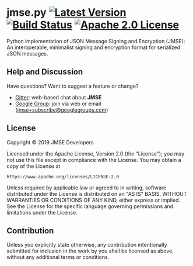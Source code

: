 # jmse.py [![Latest Version][pypi-image]][pypi-link] [![Build Status][build-image]][build-link] [![Apache 2.0 License][license-image]][license-link]

Python implementation of JSON Message Signing and Encryption (JMSE):
An interoperable, minimalist signing and encryption format for serialized
JSON messages.

## Help and Discussion

Have questions? Want to suggest a feature or change?

* [Gitter]: web-based chat about **JMSE**
* [Google Group]: join via web or email ([jmse+subscribe@googlegroups.com])

## License

Copyright © 2019 JMSE Developers

Licensed under the Apache License, Version 2.0 (the "License");
you may not use this file except in compliance with the License.
You may obtain a copy of the License at

    https://www.apache.org/licenses/LICENSE-2.0

Unless required by applicable law or agreed to in writing, software
distributed under the License is distributed on an "AS IS" BASIS,
WITHOUT WARRANTIES OR CONDITIONS OF ANY KIND, either express or implied.
See the License for the specific language governing permissions and
limitations under the License.

## Contribution

Unless you explicitly state otherwise, any contribution intentionally
submitted for inclusion in the work by you shall be licensed as above,
without any additional terms or conditions.

[//]: # (badges)

[pypi-image]: https://img.shields.io/pypi/v/jmse.svg
[pypi-link]: https://pypi.python.org/pypi/jmse/
[build-image]: https://travis-ci.com/jmse-json/jmse.py.svg?branch=develop
[build-link]: http://travis-ci.com/jmse-json/jmse.py
[license-image]: https://img.shields.io/badge/license-Apache2.0-blue.svg
[license-link]: https://github.com/jmse-json/jmse.js/blob/master/LICENSE

[//]: # (general links)

[Gitter]: https://gitter.im/jmse-json/Lobby
[Google Group]: https://groups.google.com/forum/#!forum/jmse
[jmse+subscribe@googlegroups.com]: mailto:jmse+subscribe@googlegroups.com
